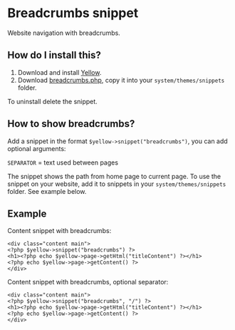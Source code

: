 Breadcrumbs snippet
===================
Website navigation with breadcrumbs.

How do I install this?
----------------------
1. Download and install [Yellow](https://github.com/datenstrom/yellow/).  
2. Download [breadcrumbs.php](breadcrumbs.php?raw=true), copy it into your `system/themes/snippets` folder.  

To uninstall delete the snippet.

How to show breadcrumbs?
------------------------
Add a snippet in the format `$yellow->snippet("breadcrumbs")`, you can add optional arguments:  

`SEPARATOR` = text used between pages

The snippet shows the path from home page to current page. To use the snippet on your website, add it to snippets in your `system/themes/snippets` folder. See example below.

Example
-------
Content snippet with breadcrumbs:

    <div class="content main">
    <?php $yellow->snippet("breadcrumbs") ?>
    <h1><?php echo $yellow->page->getHtml("titleContent") ?></h1>
    <?php echo $yellow->page->getContent() ?>
    </div>

Content snippet with breadcrumbs, optional separator:

    <div class="content main">
    <?php $yellow->snippet("breadcrumbs", "/") ?>
    <h1><?php echo $yellow->page->getHtml("titleContent") ?></h1>
    <?php echo $yellow->page->getContent() ?>
    </div>
